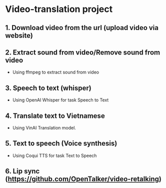 # Video-translation project

## 1. Download video from the url (upload video via website)

## 2. Extract sound from video/Remove sound from video

- Using ffmpeg to extract sound from video

## 3. Speech to text (whisper)
- Using OpenAI Whisper for task Speech to Text

## 4. Translate text to Vietnamese

- Using VinAI Translation model.

## 5. Text to speech (Voice synthesis)

- Using Coqui TTS for task Text to Speech


## 6. Lip sync (https://github.com/OpenTalker/video-retalking)